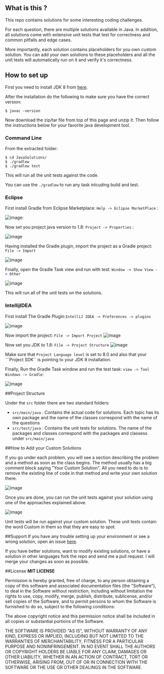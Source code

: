 ## What is this ?

This repo contains solutions for some interesting coding challenges. 

For each question, there are multiple solutions available in Java. In addition, all solutions come with extensive unit tests that test for correctness and common pitfalls and edge cases. 

More importantly, each solution contains placeholders for you own custom solution. You can add your own solutions to these placeholders and all the unit tests will automatically run on it and verify it's correctness. 


## How to set up

First you need to install JDK 8 from [here](http://www.oracle.com/technetwork/java/javase/downloads/jdk8-downloads-2133151.html). 

After the installation do the following to make sure you have the correct version: 

```
$ javac -version
```

Now download the zip/tar file from top of this page and unzip it. Then follow the instructions below for your favorite java development tool. 

### Command Line

From the extracted folder: 

```
$ cd JavaSolutions/
$ ./gradlew
$ ./gradlew test

```
This will run all the unit tests against the code. 

You can use the ``./gradlew`` to run any task inlcuding build and test.

### Eclipse

First install Gradle from Eclipse Marketplace: ``Help -> Eclipse MarketPlace`` : 

![image](https://s3-us-west-2.amazonaws.com/hackergym-images/0.gif):

Now set you project java version to 1.8: ``Project -> Properties`` : 

![image](https://s3-us-west-2.amazonaws.com/hackergym-images/1.gif)

Having installed the Gradle plugin, import the project as a Gradle project: ``File -> Import``

![image](https://s3-us-west-2.amazonaws.com/hackergym-images/2.gif)

Finally, open the Gradle Task view and run with test: ``Window -> Show View -> Other`` 

![image](https://s3-us-west-2.amazonaws.com/hackergym-images/3.gif)

This will run all of the unit tests on the solutions. 


### IntellijIDEA

First install The Gradle Plugin:``IntelliJ IDEA -> Preferences -> plugins``
 
![image](https://s3-us-west-2.amazonaws.com/hackergym-images/I1.gif)

Now import the project: ``File -> Import Project`` 
![image](https://s3-us-west-2.amazonaws.com/hackergym-images/I2.gif)

Now set you JDK to 1.8: ``File -> Project Structure``
![image](https://s3-us-west-2.amazonaws.com/hackergym-images/I3.gif)

Make sure that ``Project Language level`` is set to 8.0 and also that your ```Project SDK`` is pointing to your JDK 8 installation. 

Finally, Run the Gradle Task window and run the test task: ```view -> Tool Windows -> Gradle```:

![image](https://s3-us-west-2.amazonaws.com/hackergym-images/I4.gif)


##Project Structure

Under the ``src`` folder there are two standard folders: 

* 	``src/main/java`` : Contains the actual code for solutions. Each topic has its own package and the name of the classes correspond with the name of the questions
* 	``src/test/java`` : Contains the unit tests for solutions. The name of the packages and classes correspond with the packages and classess under ``src/main/java``

##How to Add your Custom Solutions

If you go under each problem, you will see a section describing the problem and a method as soon as the class begins. The method usually has a big comment block saying "Your Custom Solution". All you need to do is to remove the existing line of code in that method and write your own solution there.  

![image](https://s3-us-west-2.amazonaws.com/hackergym-images/CustomSolution.png)

Once you are done, you can run the unit tests against your solution using one of the approaches explained above. 

![image](https://s3-us-west-2.amazonaws.com/hackergym-images/UnitTests.png)

Unit tests will be run against your custom solution. These unit tests contain the word Custom in them so that they are easy to spot. 


##Support
If you have any trouble setting up your environment or see a wrong solution, open an issue [here](https://github.com/Fathalian/HackerGymContent/issues). 

If you have better solutions, want to modify existing solutions, or have a solution in other languages fork the repo and send me a pull request. I will merge your changes as soon as possible. 

##License
**MIT LICENSE**

Permission is hereby granted, free of charge, to any person obtaining a copy
of this software and associated documentation files (the "Software"), to deal
in the Software without restriction, including without limitation the rights
to use, copy, modify, merge, publish, distribute, sublicense, and/or sell
copies of the Software, and to permit persons to whom the Software is
furnished to do so, subject to the following conditions:

The above copyright notice and this permission notice shall be included in
all copies or substantial portions of the Software.

THE SOFTWARE IS PROVIDED "AS IS", WITHOUT WARRANTY OF ANY KIND, EXPRESS OR
IMPLIED, INCLUDING BUT NOT LIMITED TO THE WARRANTIES OF MERCHANTABILITY,
FITNESS FOR A PARTICULAR PURPOSE AND NONINFRINGEMENT. IN NO EVENT SHALL THE
AUTHORS OR COPYRIGHT HOLDERS BE LIABLE FOR ANY CLAIM, DAMAGES OR OTHER
LIABILITY, WHETHER IN AN ACTION OF CONTRACT, TORT OR OTHERWISE, ARISING FROM,
OUT OF OR IN CONNECTION WITH THE SOFTWARE OR THE USE OR OTHER DEALINGS IN
THE SOFTWARE.
